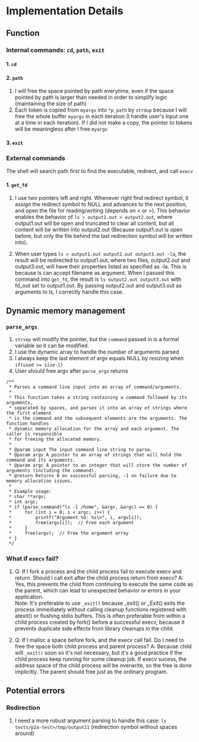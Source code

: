 # Implementation Details

## Function
### Internal commands: `cd`, `path`, `exit`
#### 1. `cd`
#### 2. `path`
1. I will free the space pointed by path everytime, even if the space pointed by path is larger than needed in order to simplify logic (maintaining the size of path)
2. Each token is copied from `myargv` into `*p_path` by `strdup` because I will free the whole buffer `myargv` in each iteration (I handle user's input one at a time in each iteration). If I did not make a copy, the pointer to tokens will be meaningless after I free `myargv`
#### 3. `exit`

### External commands
The shell will search path first to find the executable, redirect, and call `execv`
#### 1. `get_fd`
1. I use two pointers left and right. Whenever right find redirect symbol, it assign the redirect symbol to NULL and advances to the next position, and open the file for reading/writing (depends on < or >). This behavior enables the behavior of `ls > output1.out > output2.out`, where output1.out will be open and truncated to clear all content, but all content will be written into output2.out (Because output1.out is open before, but only the file behind the last redirection symbol will be written into).

2. When user types `ls > output1.out output2.out output3.out -la`, the result will be redirected to output1.out, where two files, output2.out and output3.out, will have their properties listed as specified as -la. This is because ls can accept filename as argument. When I passed this command into `get_fd`, the result is `ls output2.out output3.out` with fd_out set to output1.out. By passing output2.out and output3.out as arguments to ls, I correctly handle this case.
## Dynamic memory management
### `parse_args`
1. `strsep` will modify the pointer, but the `command` passed in is a formal variable so it can be modified.
2. I use the dynamic array to handle the number of arguments parsed
3. I always keep the last element of argv equals NULL by resizing when `if(used >= size-1)`
4. User should free argv after `parse_args` returns
```
/**
 * Parses a command line input into an array of command/arguments.
 *
 * This function takes a string containing a command followed by its arguments,
 * separated by spaces, and parses it into an array of strings where the first element
 * is the command and the subsequent elements are the arguments. The function handles
 * dynamic memory allocation for the array and each argument. The caller is responsible
 * for freeing the allocated memory.
 *
 * @param input The input command line string to parse.
 * @param argv A pointer to an array of strings that will hold the command and its arguments.
 * @param argc A pointer to an integer that will store the number of arguments (including the command).
 * @return Returns 0 on successful parsing, -1 on failure due to memory allocation issues.
 *
 * Example usage:
 * char **argv;
 * int argc;
 * if (parse_command("ls -l /home", &argv, &argc) == 0) {
 *     for (int i = 0; i < argc; i++) {
 *         printf("Argument %d: %s\n", i, argv[i]);
 *         free(argv[i]);  // Free each argument
 *     }
 *     free(argv);  // Free the argument array
 * }
 */

```

### What if `execv` fail?
1. Q: If I fork a process and the child process fail to execute execv and return. Should I call exit after the child process return from execv?
A: Yes, this prevents the child from continuing to execute the same code as the parent, which can lead to unexpected behavior or errors in your application.  
Note: It's preferable to use `_exit()` because _exit() or _Exit() exits the process immediately without calling cleanup functions registered with atexit() or flushing stdio buffers. This is often preferable from within a child process created by fork() before a successful execv, because it prevents duplicate side effects from library cleanups in the child.

2. Q: If I malloc a space before fork, and the execv call fail. Do I need to free the space both child process and parent process?
A: Because child will `_exit()` soon so it's not necessary, but it's a good practice if the child process keep running for some cleanup job. If execv sucess, the address space of the child process will be overwrite, so the free is done implicitly. The parent should free just as the ordinary program.

## Potential errors
### Redirection
1. I need a more robust argument parsing to handle this case: `ls tests/p2a-test>/tmp/output11` (redirection symbol without spaces around)